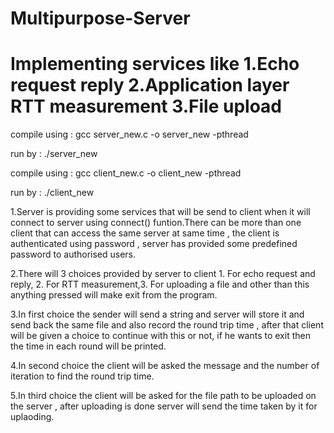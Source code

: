 # Multipurpose-Server
# Implementing services like 1.Echo request reply 2.Application layer RTT measurement 3.File upload

compile using : gcc server_new.c -o server_new -pthread

run by : ./server_new

compile using : gcc client_new.c -o client_new -pthread

run by : ./client_new


1.Server is providing some services that will be send to client when it will connect to server using connect()
funtion.There can be more than one client that can access the same server at same time , the client is authenticated using password , server has provided some predefined password to authorised users.

2.There will 3 choices provided by server to client 1. For echo request and reply, 2. For RTT measurement,3. For uploading  a file and other than this anything pressed will make exit from the program.

3.In first choice the sender will send  a string and server will store it and send back the same file and also record the round trip time , after that client will be given a choice to continue with this or not, if he wants to exit then the time in each round will be printed.

4.In second choice the client will be asked the message and the number of iteration to find the round trip time.

5.In third choice the client will be asked for the file path to be uploaded on the server , after uploading is done server will send the time taken by it for uplaoding.
